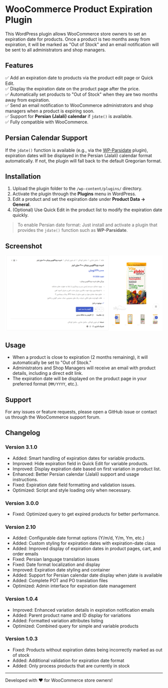# WooCommerce Product Expiration Plugin

This WordPress plugin allows WooCommerce store owners to set an expiration date for products. Once a product is two months away from expiration, it will be marked as "Out of Stock" and an email notification will be sent to all administrators and shop managers.

## Features
✅ Add an expiration date to products via the product edit page or Quick Edit.  
✅ Display the expiration date on the product page after the price.  
✅ Automatically set products to "Out of Stock" when they are two months away from expiration.  
✅ Send an email notification to WooCommerce administrators and shop managers when a product is expiring soon.  
✅ Support for **Persian (Jalali) calendar** if `jdate()` is available.  
✅ Fully compatible with WooCommerce.

## Persian Calendar Support
If the `jdate()` function is available (e.g., via the [WP-Parsidate](https://wordpress.org/plugins/wp-parsidate/) plugin), expiration dates will be displayed in the Persian (Jalali) calendar format automatically. If not, the plugin will fall back to the default Gregorian format.

## Installation
1. Upload the plugin folder to the `/wp-content/plugins/` directory.  
2. Activate the plugin through the **Plugins** menu in WordPress.  
3. Edit a product and set the expiration date under **Product Data → General**.  
4. (Optional) Use Quick Edit in the product list to modify the expiration date quickly.

> To enable Persian date format: Just install and activate a plugin that provides the `jdate()` function such as **WP-Parsidate**.

## Screenshot
![WooCommerce Product Expiration Plugin Screenshot](screenshot.png)

## Usage
- When a product is close to expiration (2 months remaining), it will automatically be set to "Out of Stock."
- Administrators and Shop Managers will receive an email with product details, including a direct edit link.
- The expiration date will be displayed on the product page in your preferred format (`MM/YYYY`, etc.).

## Support
For any issues or feature requests, please open a GitHub issue or contact us through the WooCommerce support forum.

## Changelog

### Version 3.1.0
- Added: Smart handling of expiration dates for variable products.
- Improved: Hide expiration field in Quick Edit for variable products.
- Improved: Display expiration date based on first variation in product list.
- Enhanced: Better Persian calendar (Jalali) support and usage instructions.
- Fixed: Expiration date field formatting and validation issues.
- Optimized: Script and style loading only when necessary.

### Version 3.0.0
- Fixed: Optimized query to get expired products for better performance.

### Version 2.10
- Added: Configurable date format options (Y/m/d, Y/m, Ym, etc.)
- Added: Custom styling for expiration dates with expiration-date class
- Added: Improved display of expiration dates in product pages, cart, and order emails
- Fixed: Persian language translation issues
- Fixed: Date format localization and display
- Improved: Expiration date styling and container
- Added: Support for Persian calendar date display when jdate is available
- Added: Complete POT and PO translation files
- Optimized: Admin interface for expiration date management

### Version 1.0.4
- Improved: Enhanced variation details in expiration notification emails
- Added: Parent product name and ID display for variations
- Added: Formatted variation attributes listing
- Optimized: Combined query for simple and variable products

### Version 1.0.3
- Fixed: Products without expiration dates being incorrectly marked as out of stock
- Added: Additional validation for expiration date format
- Added: Only process products that are currently in stock

---

Developed with ❤️ for WooCommerce store owners!
